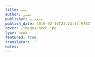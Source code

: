 ```yaml
---
title: بيب
author: نمنن
publisher: منكمنم
publish_date: 2019-02-16T23:23:57.970Z
cover: /images/beeb.jpg
type: book
featured: true
translator: ''
notes: ''
---
```

